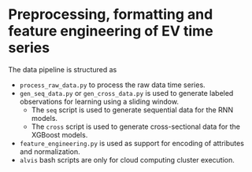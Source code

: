 Preprocessing, formatting and feature engineering of EV time series
===

The data pipeline is structured as

* `process_raw_data.py` to process the raw data time series.
* `gen_seq_data.py` or `gen_cross_data.py` is used to generate labeled observations for learning using a sliding window.
    * The `seq` script is used to generate sequential data for the RNN models.
    * The `cross` script is used to generate cross-sectional data for the XGBoost models.
* `feature_engineering.py` is used as support for encoding of attributes and normalization. 
* `alvis` bash scripts are only for cloud computing cluster execution.